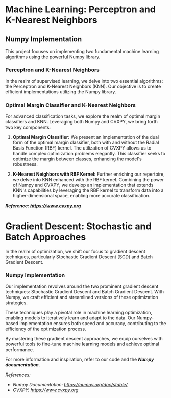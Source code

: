 # Machine Learning: Perceptron and K-Nearest Neighbors

## Numpy Implementation

This project focuses on implementing two fundamental machine learning algorithms using the powerful Numpy library.

### Perceptron and K-Nearest Neighbors

In the realm of supervised learning, we delve into two essential algorithms: the Perceptron and K-Nearest Neighbors (KNN). Our objective is to create efficient implementations utilizing the Numpy library.

### Optimal Margin Classifier and K-Nearest Neighbors

For advanced classification tasks, we explore the realm of optimal margin classifiers and KNN. Leveraging both Numpy and CVXPY, we bring forth two key components:

1. **Optimal Margin Classifier:**
   We present an implementation of the dual form of the optimal margin classifier, both with and without the Radial Basis Function (RBF) kernel. The utilization of CVXPY allows us to handle complex optimization problems elegantly. This classifier seeks to optimize the margin between classes, enhancing the model's robustness.

2. **K-Nearest Neighbors with RBF Kernel:**
   Further enriching our repertoire, we delve into KNN enhanced with the RBF kernel. Combining the power of Numpy and CVXPY, we develop an implementation that extends KNN's capabilities by leveraging the RBF kernel to transform data into a higher-dimensional space, enabling more accurate classification.

**_Reference: https://www.cvxpy.org_**

# Gradient Descent: Stochastic and Batch Approaches

In the realm of optimization, we shift our focus to gradient descent techniques, particularly Stochastic Gradient Descent (SGD) and Batch Gradient Descent.

### Numpy Implementation

Our implementation revolves around the two prominent gradient descent techniques: Stochastic Gradient Descent and Batch Gradient Descent. With Numpy, we craft efficient and streamlined versions of these optimization strategies.

These techniques play a pivotal role in machine learning optimization, enabling models to iteratively learn and adapt to the data. Our Numpy-based implementation ensures both speed and accuracy, contributing to the efficiency of the optimization process.

By mastering these gradient descent approaches, we equip ourselves with powerful tools to fine-tune machine learning models and achieve optimal performance.

For more information and inspiration, refer to our code and the **_Numpy documentation_**.

_References:_
- _Numpy Documentation: https://numpy.org/doc/stable/_
- _CVXPY: https://www.cvxpy.org_
